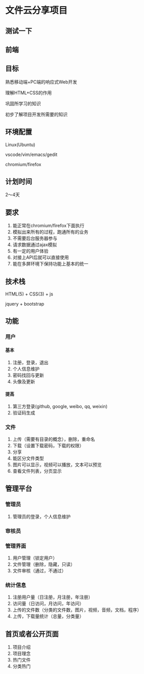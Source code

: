 # 文件云分享项目

## 测试一下

## 前端

## 目标

熟悉移动端+PC端的响应式Web开发

理解HTML+CSS的作用

巩固所学习的知识

初步了解项目开发所需要的知识

## 环境配置

Linux(Ubuntu)

vscode/vim/emacs/gedit

chromium/firefox

## 计划时间

2～4天

## 要求

1. 能正常在chromium/firefox下面执行
2. 模拟出来所有的过程，跑通所有的业务
3. 不需要后台服务器参与
4. 请求数据通过ajax模拟
5. 有一定的用户体验
6. 对接上API后就可以直接使用
7. 能在多屏环境下保持功能上基本的统一

## 技术栈

HTML(5) + CSS(3) + js

jquery + bootstrap

## 功能

### 用户

#### 基本
1. 注册，登录，退出
2. 个人信息维护
3. 密码找回与更新
4. 头像及更新

#### 提高
1. 第三方登录(github, google, weibo, qq, weixin)
2. 验证码生成

### 文件
1. 上传（需要有目录的概念），删除，重命名
2. 下载（设置下载密码，下载的权限）
3. 分享
4. 能区分文件类型
5. 图片可以显示，视频可以播放，文本可以预览
6. 查看文件列表，分页显示

## 管理平台
### 管理员
1. 管理员的登录，个人信息维护

### 审核员

### 管理界面

1. 用户管理（锁定用户）
2. 文件管理（删除，隐藏，只读）
3. 文件审核（通过，不通过）

### 统计信息
1. 注册用户量（日注册，月注册，年注册）
2. 访问量（日访问，月访问，年访问）
3. 上传的文件数（分类的文件数，图片，视频，音频，文档，程序）
4. 上传，下载量统计（总量，分类量）

## 首页或者公开页面

1. 项目介绍
2. 项目理念
3. 热门文件
4. 分类热门



